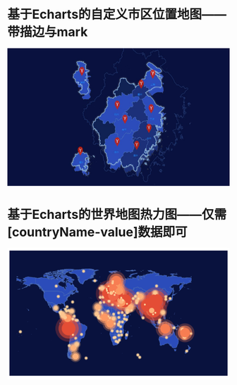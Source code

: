 # 基于Echarts的自定义市区位置地图——带描边与mark

![avatar](./images/map.jpg)


# 基于Echarts的世界地图热力图——仅需\[countryName-value\]数据即可

![avatar](./images/world-map.png)
